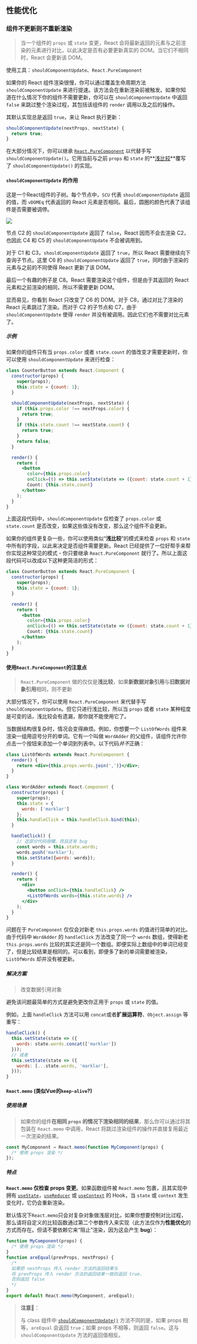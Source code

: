 ## 性能优化

### 组件不更新则不重新渲染

> 当一个组件的 `props` 或 `state` 变更，React 会将最新返回的元素与之前渲染的元素进行对比，以此决定是否有必要更新真实的 DOM。当它们不相同时，React 会更新该 DOM。

使用工具：`shouldComponentUpdate`、`React.PureComponent`

如果你的 React 组件渲染很慢，你可以通过覆盖生命周期方法 `shouldComponentUpdate` 来进行提速。该方法会在重新渲染前被触发。如果你知道在什么情况下你的组件不需要更新，你可以在 `shouldComponentUpdate` 中返回 `false` 来跳过整个渲染过程，其包括该组件的 `render` 调用以及之后的操作。

其默认实现总是返回 `true`，来让 React 执行更新：

```jsx
shouldComponentUpdate(nextProps, nextState) {
  return true;
}
```

在大部分情况下，你可以继承 [`React.PureComponent`](https://zh-hans.reactjs.org/docs/react-api.html#reactpurecomponent) 以代替手写 `shouldComponentUpdate()`。它用当前与之前 `props` 和 `state` 的**<u>浅比较</u>**覆写了 `shouldComponentUpdate()` 的实现。

#### `shouldComponentUpdate` 的作用

这是一个React组件的子树。每个节点中，`SCU` 代表 `shouldComponentUpdate` 返回的值，而 `vDOMEq` 代表返回的 React 元素是否相同。最后，圆圈的颜色代表了该组件是否需要被调停。

![](../../../assets/react/123sad.png)

节点 C2 的 `shouldComponentUpdate` 返回了 `false`，React 因而不会去渲染 C2，也因此 C4 和 C5 的 `shouldComponentUpdate` 不会被调用到。

对于 C1 和 C3，`shouldComponentUpdate` 返回了 `true`，所以 React 需要继续向下查询子节点。这里 C6 的 `shouldComponentUpdate` 返回了 `true`，同时由于渲染的元素与之前的不同使得 React 更新了该 DOM。

最后一个有趣的例子是 C8。React 需要渲染这个组件，但是由于其返回的 React 元素和之前渲染的相同，所以不需要更新 DOM。

显而易见，你看到 React 只改变了 C6 的 DOM。对于 C8，通过对比了渲染的 React 元素跳过了渲染。而对于 C2 的子节点和 C7，由于 `shouldComponentUpdate` 使得 `render` 并没有被调用。因此它们也不需要对比元素了。

##### 示例

如果你的组件只有当 `props.color` 或者 `state.count` 的值改变才需要更新时，你可以使用 `shouldComponentUpdate` 来进行检查：

```jsx
class CounterButton extends React.Component {
  constructor(props) {
    super(props);
    this.state = {count: 1};
  }

  shouldComponentUpdate(nextProps, nextState) {
    if (this.props.color !== nextProps.color) {
      return true;
    }
    if (this.state.count !== nextState.count) {
      return true;
    }
    return false;
  }

  render() {
    return (
      <button
        color={this.props.color}
        onClick={() => this.setState(state => ({count: state.count + 1}))}>
        Count: {this.state.count}
      </button>
    );
  }
}
```

上面这段代码中，`shouldComponentUpdate` 仅检查了 `props.color` 或 `state.count` 是否改变，如果这些值没有改变，那么这个组件不会更新。

如果你的组件更复杂一些，你可以使用类似“**浅比较**”的模式来检查 `props` 和 `state` 中所有的字段，以此来决定是否组件需要更新。React 已经提供了一位好帮手来帮你实现这种常见的模式 - 你只要继承 `React.PureComponent` 就行了。所以上面这段代码可以改成以下这种更简洁的形式：

```jsx
class CounterButton extends React.PureComponent {
  constructor(props) {
    super(props);
    this.state = {count: 1};
  }

  render() {
    return (
      <button
        color={this.props.color}
        onClick={() => this.setState(state => ({count: state.count + 1}))}>
        Count: {this.state.count}
      </button>
    );
  }
}
```

#### 使用`React.PureComponent`的注意点

> `React.PureComponent` 做的仅仅是**浅比较**，如果**新数据对象引用**与**旧数据对象引用**相同，则不更新

大部分情况下，你可以使用 `React.PureComponent` 来代替手写 `shouldComponentUpdate`。但它只进行浅比较，所以当 `props` 或者 `state` 某种程度是可变的话，浅比较会有遗漏，那你就不能使用它了。

当数据结构很复杂时，情况会变得麻烦。例如，你想要一个 `ListOfWords` 组件来渲染一组用逗号分开的单词。它有一个叫做 `WordAdder` 的父组件，该组件允许你点击一个按钮来添加一个单词到列表中。以下代码*并不*正确：

```jsx
class ListOfWords extends React.PureComponent {
  render() {
    return <div>{this.props.words.join(',')}</div>;
  }
}

class WordAdder extends React.Component {
  constructor(props) {
    super(props);
    this.state = {
      words: ['marklar']
    };
    this.handleClick = this.handleClick.bind(this);
  }

  handleClick() {
    // 这部分代码很糟，而且还有 bug
    const words = this.state.words;
    words.push('marklar');
    this.setState({words: words});
  }

  render() {
    return (
      <div>
        <button onClick={this.handleClick} />
        <ListOfWords words={this.state.words} />
      </div>
    );
  }
}
```

问题在于 `PureComponent` 仅仅会对新老 `this.props.words` 的值进行简单的对比。由于代码中 `WordAdder` 的 `handleClick` 方法改变了同一个 `words` 数组，使得新老 `this.props.words` 比较的其实还是同一个数组。即便实际上数组中的单词已经变了，但是比较结果是相同的。可以看到，即便多了新的单词需要被渲染， `ListOfWords` 却并没有被更新。

##### 解决方案

> 改变数据引用对象

避免该问题最简单的方式是避免更改你正用于 `props` 或 `state` 的值。

例如，上面 `handleClick` 方法可以用 `concat`或者**扩展运算符**、`Object.assign` 等重写：

```jsx
handleClick() {
  this.setState(state => ({
    words: state.words.concat(['marklar'])
  }));
  // 或者
  this.setState(state => ({
    words: [...state.words, 'marklar'],
  }));
}
```

#### `React.memo` (类似Vue的`keep-alive`?)

##### 使用场景

> 如果你的组件**在相同 `props` 的情况下渲染相同的结果**，那么你可以通过将其包装在 `React.memo` 中调用，React 将跳过渲染组件的操作并直接复用最近一次渲染的结果。

```jsx
const MyComponent = React.memo(function MyComponent(props) {
  /* 使用 props 渲染 */
});
```

##### 特点

**`React.memo` 仅检查 props 变更**。如果函数组件被 `React.memo` 包裹，且其实现中拥有 [`useState`](https://zh-hans.reactjs.org/docs/hooks-state.html)，[`useReducer`](https://zh-hans.reactjs.org/docs/hooks-reference.html#usereducer) 或 [`useContext`](https://zh-hans.reactjs.org/docs/hooks-reference.html#usecontext) 的 Hook，当 `state` 或 `context` 发生变化时，它仍会重新渲染。

默认情况下`React.memo`只会对复杂对象做浅层对比，如果你想要控制对比过程，那么请将自定义的比较函数通过第二个参数传入来实现（此方法仅作为**性能优化**的方式而存在。但请不要依赖它来“阻止”渲染，因为这会产生 **bug**）：

```jsx
function MyComponent(props) {
  /* 使用 props 渲染 */
}
function areEqual(prevProps, nextProps) {
  /*
  如果把 nextProps 传入 render 方法的返回结果与
  将 prevProps 传入 render 方法的返回结果一致则返回 true，
  否则返回 false
  */
}
export default React.memo(MyComponent, areEqual);
```

> **注意📢**：
>
> 与 class 组件中 [`shouldComponentUpdate()`](https://zh-hans.reactjs.org/docs/react-component.html#shouldcomponentupdate) 方法不同的是，如果 props 相等，`areEqual` 会返回 `true`；如果 props 不相等，则返回 `false`。这与 `shouldComponentUpdate` 方法的返回值相反。
